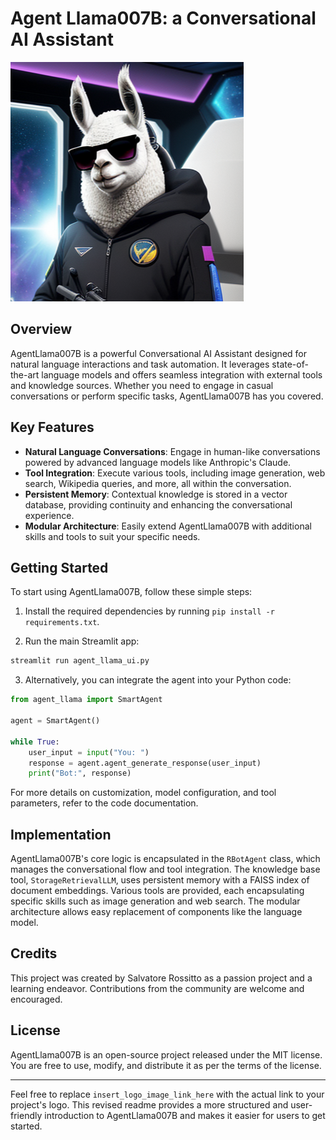 # Agent Llama007B: a Conversational AI Assistant

![AgentLlama007B Logo](avatar.png)

## Overview

AgentLlama007B is a powerful Conversational AI Assistant designed for natural language interactions and task automation. It leverages state-of-the-art language models and offers seamless integration with external tools and knowledge sources. Whether you need to engage in casual conversations or perform specific tasks, AgentLlama007B has you covered.

## Key Features

- **Natural Language Conversations**: Engage in human-like conversations powered by advanced language models like Anthropic's Claude.
- **Tool Integration**: Execute various tools, including image generation, web search, Wikipedia queries, and more, all within the conversation.
- **Persistent Memory**: Contextual knowledge is stored in a vector database, providing continuity and enhancing the conversational experience.
- **Modular Architecture**: Easily extend AgentLlama007B with additional skills and tools to suit your specific needs.

## Getting Started

To start using AgentLlama007B, follow these simple steps:

1. Install the required dependencies by running `pip install -r requirements.txt`.

2. Run the main Streamlit app:

```bash
streamlit run agent_llama_ui.py
```

3. Alternatively, you can integrate the agent into your Python code:

```python
from agent_llama import SmartAgent

agent = SmartAgent()

while True:
    user_input = input("You: ")
    response = agent.agent_generate_response(user_input)
    print("Bot:", response)
```

For more details on customization, model configuration, and tool parameters, refer to the code documentation.

## Implementation

AgentLlama007B's core logic is encapsulated in the `RBotAgent` class, which manages the conversational flow and tool integration. The knowledge base tool, `StorageRetrievalLLM`, uses persistent memory with a FAISS index of document embeddings. Various tools are provided, each encapsulating specific skills such as image generation and web search. The modular architecture allows easy replacement of components like the language model.

## Credits

This project was created by Salvatore Rossitto as a passion project and a learning endeavor. Contributions from the community are welcome and encouraged.

## License

AgentLlama007B is an open-source project released under the MIT license. You are free to use, modify, and distribute it as per the terms of the license.

---

Feel free to replace `insert_logo_image_link_here` with the actual link to your project's logo. This revised readme provides a more structured and user-friendly introduction to AgentLlama007B and makes it easier for users to get started.